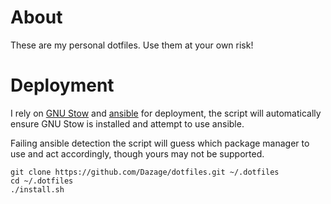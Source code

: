 # About
These are my personal dotfiles. Use them at your own risk!

# Deployment
I rely on [GNU Stow](https://www.gnu.org/software/stow/) and [ansible](https://github.com/ansible/ansible) for deployment, the script will automatically ensure GNU Stow is installed and attempt to use ansible.

Failing ansible detection the script will guess which package manager to use and act accordingly, though yours may not be supported.

```
git clone https://github.com/Dazage/dotfiles.git ~/.dotfiles
cd ~/.dotfiles
./install.sh
```